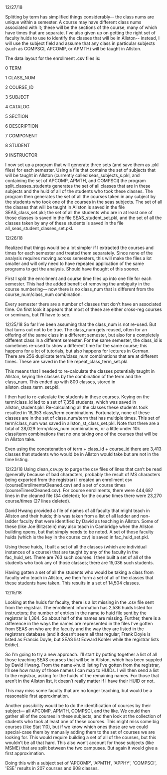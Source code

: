 12/27/18

Splitting by term has simplified things considerably-- the class nums are unique within a semester. A course may 
have different class nums associated with it; these will be the sections of the course, many of which have times
that are separate. I've also given up on getting the right set of faculty huids to use to identify the classes
that will be in Allston-- instead, I will use the subject field and assume that any class in particular subjects 
(such as COMPSCI, APCOMP, or APMTH) will be taught in Allston.

The data layout for the enrollment .csv files is:

0 TERM

1 CLASS_NUM

2 COURSE_ID

3 SUBJECT

4 CATALOG

5 SECTION

6 DESCRIPTION

7 COMPONENT

8 STUDENT

9 INSTRUCTOR 

I now set up a program that will generate three sets (and save them as .pkl files) for each semester. Using a file
that contains the set of subjects that will be taught in Allston (currently called seas_subjects_s.pkl, and containing
the set of APCOMP, APMTH, and COMPSCI) the program split_classes_students generates the set of all classes that are
in these subjects and the huid of all of the students who took these classes. The program then generates the set of
all the courses taken in any subject by the students who took one of the courses in the seas subjects. The set of all
the classes that will be taught in Allston is saved in the file SEAS_class_set.pkl; the set of all the students who
are in at least one of those classes is saved in the file SEAS_student_set.pkl, and the set of all the classes taken by 
any of these students is saved in the file all_seas_student_classes_set.pkl. 

12/26/18

Realized that things would be a lot simpler if I extracted the courses and times for each semester and treated 
them separately. Since none of the analysis requires moving across semesters, this will make the files a lot 
smaller and will only need to have repeated application of the same programs to get the analysis. Should have 
thought of this sooner.

First I split the enrollment and course time files up into one file for each semester. This had the added benefit 
of removing the ambiguity in the course numbering— now there is no class_num that is different from the 
course_num/class_num combination.

Every semester there are a number of classes that don’t have an associated time. On first look it appears that 
most of these are either cross-reg courses or seminars, but I’ll have to see. 


12/25/18
So far I’ve been assuming that the class_num is not re-used. But that turns out not to be true. The class_num 
gets reused, often for an offering of the same class in a different semester, but also for a completely different 
class in a different semester. For the same semester, the class_id is sometimes re-used to show a different time 
for the same course; this happens for a lot of tutorials, but also happens for lectures in German. There are 256 
duplicate term/class_num combinations that are at different times. These are saved in the file 
repeat_class_term_set.pkl.

This means that I needed to re-calculate the classes potentially taught in Allston, keying the classes by the 
combination of the term and the class_num. This ended up with 800 classes, stored in allston_class_term_set.pkl. 

I then had to re-calculate the students in these courses. Keying on the term/class_id led to a set of 7,358 
students, which was saved in allston_student.pkl. Re-calculating all the classes these students took resulted in 
18,353 class/term combinations. Fortunately, none of these classes are in the set of class_num/term that has 
multiple times. This set of term/class_num was saved in allston_st_class_set.pkl. Note that there are a total of 
28,029 term/class_num combinations, or a little under 10k class/term combinations that no one taking one of the 
courses that will be in Allston take. 

Even using the concatenation of term + class_id + course_id there are 3,413 classes that students who would be in 
Allston would take but are not in the time listing. 

12/23/18
Using clean_csv.py to purge the csv files of lines that can’t be read (generally because of bad characters, 
probably the result of MS characters being exported from the registrar) I created an enrollment csv 
(courseEnrollmentsCleaned.csv) and a set of course times (courseTimesCleaned.csv). For course enrollments, there 
were 444,687 lines in the cleaned file (34 deleted); for the course times there were 23,270 course/times (27 
lines deleted). 

David Hwang provided a file of names of all faculty that might teach in Allston and their huids; this was taken 
from a list of all ladder and non-ladder faculty that were identified by David as teaching in Allston. Some of 
these (like Joe Blitzstein) may also teach in Cambridge when the Allston building opens, but that simply needs 
to be noted. A set of those faculty huids (which is the key in the course csv) is saved in fac_huid_set.pkl.

Using these huids, I built a set of all the classes (which are individual instances of a course) that are taught 
by any of the faculty in the fac_huid_set. There are 763 such courses. I then built a set of all of the students 
who took any of those classes; there are 15,036 such students.

Having gotten a set of all the students who would be taking a class from faculty who teach in Allston, we then 
form a set of all of the classes that these students have taken. This results in a set of 14,504 classes. 

12/15/18

Looking at the huids for faculty, there is a lot missing in the .csv file sent from the registrar. The enrollment 
information has 2,536 huids listed for instructors; the number of entries in the name to huid file sent by the 
registrar is 1,384. So about half of the names are missing. Further, there is a difference in the ways the names 
are represented in the files I’ve gotten from SEAS on who are the faculty and the way they are listed in the 
registrars database (and it doesn’t seem all that regular; Frank Doyle is listed as Francis Doyle, but SEAS list 
Edward Kohler while the registrar lists Eddie). 

So I’m going to try a new approach. I’ll start by putting together a list of all those teaching SEAS courses that 
will be in Allston, which has been suppled by David Hwang. From the name->huid listing I’ve gotten from the registrar, I’ll see how many of those names I can map to HUIDs. I will then send a list to the registrar, asking for the huids of the remaining names. For those that aren’t in the Allston list, it doesn’t really matter if I have their HUID or not. 

This may miss some faculty that are no longer teaching, but would be a reasonable first approximation.

Another possibility would be to do the identification of courses by their subject— all APCOMP, APMTH, COMPSCI, 
and the like. We could then gather all of the courses in these subjects, and then look at the collection of 
students who took at least one of these courses. This might miss some big courses (like Stat 110), but if we know 
which ones those are we could special-case them by manually adding them to the set of courses we are looking for. 
This would require building a set of all of the courses, but this wouldn’t be all that hard. This also won’t 
account for those subjects (like MSME) that are split between the two campuses. But again it would give a first 
approximation.

Doing this with a subject set of 'APCOMP', 'APMTH', 'APPHY', 'COMPSCI', 'ESE' results in 207 courses and 908 
classes. 